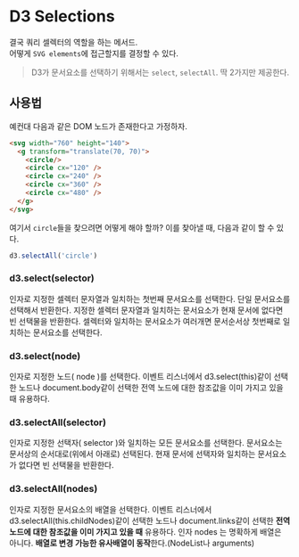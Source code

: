 # D3 Selections

결국 쿼리 셀렉터의 역할을 하는 메서드.  
어떻게 `SVG elements`에 접근할지를 결정할 수 있다.

> D3가 문서요소를 선택하기 위해서는 `select`, `selectAll`. 딱 2가지만 제공한다.

## 사용법 

예컨대 다음과 같은 DOM 노드가 존재한다고 가정하자.

```html
<svg width="760" height="140">
  <g transform="translate(70, 70)">
    <circle/>
    <circle cx="120" />
    <circle cx="240" />
    <circle cx="360" />
    <circle cx="480" />
  </g>
</svg>
```

여기서 `circle`들을 찾으려면 어떻게 해야 할까? 이를 찾아낼 때, 다음과 같이 할 수 있다.

```js
d3.selectAll('circle')
```

### d3.select(selector)

인자로 지정한 셀렉터 문자열과 일치하는 첫번째 문서요소를 선택한다. 단일 문서요소를 선택해서 반환한다. 지정한 셀렉터 문자열과 일치하는 문서요소가 현재 문서에 없다면 빈 선택물을 반환한다. 셀렉터와 일치하는 문서요소가 여러개면 문서순서상 첫번째로 일치하는 문서요소를 선택한다.

### d3.select(node)

인자로 지정한 노드( node )를 선택한다. 이벤트 리스너에서 d3.select(this)같이 선택한 노드나 document.body같이 선택한 전역 노드에 대한 참조값을 이미 가지고 있을 때 유용하다.

### d3.selectAll(selector)

인자로 지정한 선택자( selector )와 일치하는 모든 문서요소를 선택한다. 문서요소는 문서상의 순서대로(위에서 아래로) 선택된다. 현재 문서에 선택자와 일치하는 문서요소가 없다면 빈 선택물을 반환한다.

### d3.selectAll(nodes)

인자로 지정한 문서요소의 배열을 선택한다. 이벤트 리스너에서 d3.selectAll(this.childNodes)같이 선택한 노드나 document.links같이 선택한 **전역 노드에 대한 참조값을 이미 가지고 있을 때** 유용하다. 인자 nodes 는 명확하게 배열은 아니다. **배열로 변경 가능한 유사배열이 동작**한다.(NodeList나 arguments)